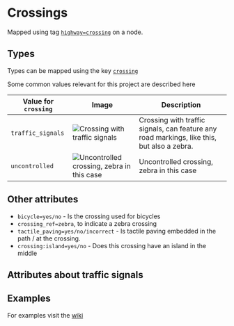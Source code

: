 # Crossings

Mapped using tag [`highway=crossing`](https://wiki.openstreetmap.org/wiki/Tag:highway%3Dcrossing) on a node.

## Types

Types can be mapped using the key [`crossing`](https://wiki.openstreetmap.org/wiki/Key:crossing)

Some common values relevant for this project are described here

| Value for `crossing` | Image | Description |
|-|-|-|
| `traffic_signals` | ![Crossing with traffic signals](./assets/traffic_signals.jpg) | Crossing with traffic signals, can feature any road markings, like this, but also a zebra. |
| `uncontrolled` | ![Uncontrolled crossing, zebra in this case](./assets/uncontrolled.jpg) | Uncontrolled crossing, zebra in this case |

## Other attributes

* `bicycle=yes/no` - Is the crossing used for bicycles
* `crossing_ref=zebra`, to indicate a zebra crossing
* `tactile_paving=yes/no/incorrect` - Is tactile paving embedded in the path / at the crossing.
* `crossing:island=yes/no` - Does this crossing have an island in the middle

## Attributes about traffic signals

## Examples

For examples visit the [wiki](https://wiki.openstreetmap.org/wiki/Key:crossing#Examples)
